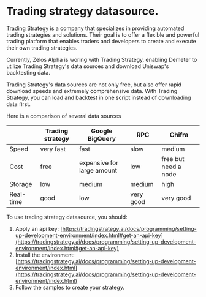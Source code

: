 # Trading strategy datasource.

[Trading Strategy](https://tradingstrategy.ai) is a company that specializes in providing automated trading strategies
and solutions.
Their goal is to offer a flexible and powerful trading platform that enables traders and developers to create and
execute their own trading strategies.

Currently, Zelos Alpha is woring with Trading Strategy,
enabling Demeter to utilize Trading Strategy's data sources and download Uniswap's backtesting data.

Trading Strategy's data sources are not only free, but also offer rapid download speeds and extremely comprehensive
data. With Trading Strategy, you can load and backtest in one script instead of downloading data first. 

Here is a comparison of several data sources

|           | Trading strategy | Google BigQuery            | RPC       | Chifra               |
|-----------|------------------|----------------------------|-----------|----------------------|
| Speed     | very fast        | fast                       | slow      | medium               |
| Cost      | free             | expensive for large amount | low       | free but need a node |
| Storage   | low              | medium                     | medium    | high                 |
| Real-time | good             | low                        | very good | very good            |

To use trading strategy datasource, you should: 

1. Apply an api key: [https://tradingstrategy.ai/docs/programming/setting-up-development-environment/index.html#get-an-api-key](https://tradingstrategy.ai/docs/programming/setting-up-development-environment/index.html#get-an-api-key)
2. Install the environment: [https://tradingstrategy.ai/docs/programming/setting-up-development-environment/index.html](https://tradingstrategy.ai/docs/programming/setting-up-development-environment/index.html)
3. Follow the samples to create your strategy. 